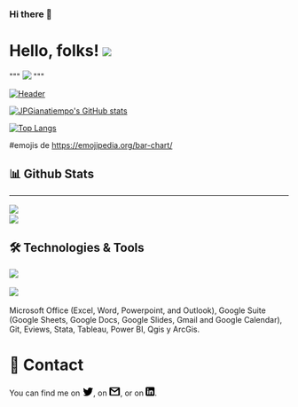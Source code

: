 ### Hi there 👋

# Hello, folks! <img src="https://raw.githubusercontent.com/MartinHeinz/MartinHeinz/master/wave.gif" width="30px">

"""
<img src="https://raw.githubusercontent.com/<OWNER>/<OWNER>/master/<GIF_NAME>.gif" width="30px">
"""

[![Header](https://raw.githubusercontent.com/MartinHeinz/<OWNER>/<OWNER>/readme_header.png "Header")](https://some-url.dev/)


[![JPGianatiempo's GitHub stats](https://github-readme-stats.vercel.app/api?username=jpgianatiempo&hide=contribs,prs&show_icons=true&theme=dark)](https://github.com/jpgianatiempo/github-readme-stats)

[![Top Langs](https://github-readme-stats.vercel.app/api/top-langs/?username=jpgianatiempo&theme=dark&langs_count=5)](https://github.com/jpgianatiempo/github-readme-stats)



#emojis de https://emojipedia.org/bar-chart/

## 📊 Github Stats
---
<a href="https://github.com/jpgianatiempo/github-readme-stats">
  <img align="center" src="https://github-readme-stats.vercel.app/api?username=jpgianatiempo&hide=contribs,prs&show_icons=true&theme=dark" />
</a>

<br />

<a href="https://github.com/jpgianatiempo/github-readme-stats">
  <img align="center" src="https://github-readme-stats.vercel.app/api/top-langs/?username=jpgianatiempo&theme=dark&langs_count=5" />
</a>

## 🛠️ Technologies & Tools

![](https://img.shields.io/badge/<DataViz>-<WORD_ON_RIGHT>-informational?style=flat&logo=<LOGO_NAME>&logoColor=white&color=2bbc8a) 


![](https://img.shields.io/badge/<WORD_ON_LEFT>-<WORD_ON_RIGHT>-informational?style=flat&logo=data:image/svg%2bxml;base64,<BASE64_DATA>)

Microsoft Office (Excel, Word, Powerpoint, and Outlook), Google Suite (Google Sheets,
Google Docs, Google Slides, Gmail and Google Calendar), Git, Eviews, Stata, Tableau, Power BI, Qgis y ArcGis.


# 📱 Contact

<!-- Actual text -->

You can find me on [![Twitter][1.2]][1], on [<img src="img/gmail.png" alt="drawing" width="20"/>][3.2], or on [![LinkedIn][2.2]][2].

<!-- Icons -->

[1.2]: img/twt.png (jpgianatiempo Twitter account)
[2.2]: img/linkedin.png (jpgianatiempo Linkedin account)
[3.2]: Otro (jpgianatiempo email account)

<!-- Links to your social media accounts -->

[1]: https://twitter.com/jpgianatiempo
[2]: https://www.linkedin.com/in/jpgianatiempo/
[3]: juanp.giana@gmail.com
<!--
**jpgianatiempo/jpgianatiempo** is a ✨ _special_ ✨ repository because its `README.md` (this file) appears on your GitHub profile.

Here are some ideas to get you started:

- 🔭 I’m currently working on ...
- 🌱 I’m currently learning ...
- 👯 I’m looking to collaborate on ...
- 🤔 I’m looking for help with ...
- 💬 Ask me about ...
- 📫 How to reach me: ...
- 😄 Pronouns: ...
- ⚡ Fun fact: ...
-->
